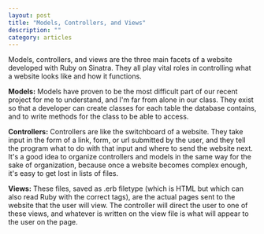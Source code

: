 ```yaml
---
layout: post
title: "Models, Controllers, and Views"
description: ""
category: articles
---
```


Models, controllers, and views are the three main facets of a website developed with Ruby on Sinatra. They all play vital roles in controlling what a website looks like and how it functions.

**Models:** Models have proven to be the most difficult part of our recent project for me to understand, and I'm far from alone in our class. They exist so that a developer can create classes for each table the database contains, and to write methods for the class to be able to access.

**Controllers:** Controllers are like the switchboard of a website. They take input in the form of a link, form, or url submitted by the user, and they tell the program what to do with that input and where to send the website next. It's a good idea to organize controllers and models in the same way for the sake of organization, because once a website becomes complex enough, it's easy to get lost in lists of files.

**Views:** These files, saved as .erb filetype (which is HTML but which can also read Ruby with the correct tags), are the actual pages sent to the website that the user will view. The controller will direct the user to one of these views, and whatever is written on the view file is what will appear to the user on the page.